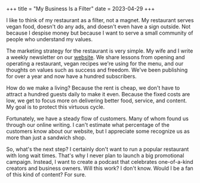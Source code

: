 +++
title = "My Business Is a Filter"
date = 2023-04-29
+++

I like to think of my restaurant as a filter, not a magnet. My restaurant serves vegan food, doesn't do any ads, and doesn't even have a sign outside. Not because I despise money but because I want to serve a small community of people who understand my values.

The marketing strategy for the restaurant is very simple. My wife and I write a weekly newsletter on our [website](https://cheesylazy.com/). We share lessons from opening and operating a restaurant, vegan recipes we're using for the menu, and our thoughts on values such as success and freedom. We've been publishing for over a year and now have a hundred subscribers.

How do we make a living? Because the rent is cheap, we don't have to attract a hundred guests daily to make it even. Because the fixed costs are low, we get to focus more on delivering better food, service, and content. My goal is to protect this virtuous cycle.

Fortunately, we have a steady flow of customers. Many of whom found us through our online writing. I can't estimate what percentage of the customers know about our website, but I appreciate some recognize us as more than just a sandwich shop.

So, what's the next step? I certainly don't want to run a popular restaurant with long wait times. That's why I never plan to launch a big promotional campaign. Instead, I want to create a podcast that celebrates one-of-a-kind creators and business owners. Will this work? I don't know. Would I be a fan of this kind of content? For sure.
